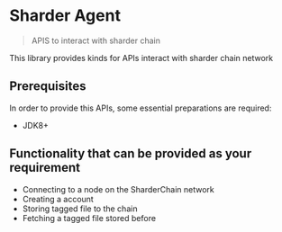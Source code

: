 # Sharder Agent
> APIS to interact with sharder chain

This library provides kinds for APIs interact with sharder chain network


## Prerequisites
In order to provide this APIs, some essential preparations are required:
- JDK8+

## Functionality that can be provided as your requirement

- Connecting to a node on the SharderChain network
- Creating a account
- Storing tagged file to the chain
- Fetching a tagged file stored before

